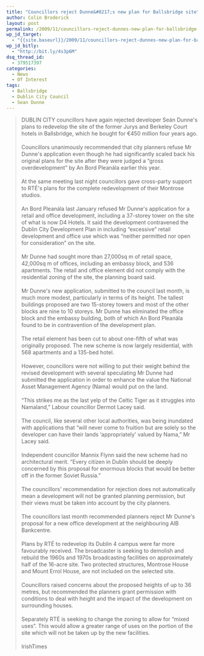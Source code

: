 ```yaml
---
title: "Councillors reject Dunne&#8217;s new plan for Ballsbridge site"
author: Colin Broderick
layout: post
permalink: /2009/11/councillors-reject-dunnes-new-plan-for-ballsbridge-site/
wp_jd_target:
  - "{{site.baseurl}}/2009/11/councillors-reject-dunnes-new-plan-for-ballsbridge-site/"
wp_jd_bitly:
  - "http://bit.ly/4s3p6M"
dsq_thread_id:
  - 379517397
categories:
  - News
  - Of Interest
tags:
  - Ballsbridge
  - Dublin City Council
  - Sean Dunne
---
```

> <p style="line-height: 18px; margin-top: 0px; margin-right: 0px; margin-bottom: 18px; margin-left: 0px;">
>   DUBLIN CITY councillors have again rejected developer Seán Dunne's plans to redevelop the site of the former Jurys and Berkeley Court hotels in Ballsbridge, which he bought for €450 million four years ago.
> </p>
> 
> <p style="line-height: 18px; margin-top: 0px; margin-right: 0px; margin-bottom: 18px; margin-left: 0px;">
>   Councillors unanimously recommended that city planners refuse Mr Dunne's application even though he had significantly scaled back his original plans for the site after they were judged a “gross overdevelopment” by An Bord Pleanála earlier this year.
> </p>
> 
> <p style="line-height: 18px; margin-top: 0px; margin-right: 0px; margin-bottom: 18px; margin-left: 0px;">
>   At the same meeting last night councillors gave cross-party support to RTÉ's plans for the complete redevelopment of their Montrose studios.
> </p>
> 
> <p style="line-height: 18px; margin-top: 0px; margin-right: 0px; margin-bottom: 18px; margin-left: 0px;">
>   An Bord Pleanála last January refused Mr Dunne's application for a retail and office development, including a 37-storey tower on the site of what is now D4 Hotels. It said the development contravened the Dublin City Development Plan in including “excessive” retail development and office use which was “neither permitted nor open for consideration” on the site.
> </p>
> 
> <p style="line-height: 18px; margin-top: 0px; margin-right: 0px; margin-bottom: 18px; margin-left: 0px;">
>   Mr Dunne had sought more than 27,000sq m of retail space, 42,000sq m of offices, including an embassy block, and 536 apartments. The retail and office element did not comply with the residential zoning of the site, the planning board said.
> </p>
> 
> <p style="line-height: 18px; margin-top: 0px; margin-right: 0px; margin-bottom: 18px; margin-left: 0px;">
>   Mr Dunne's new application, submitted to the council last month, is much more modest, particularly in terms of its height. The tallest buildings proposed are two 15-storey towers and most of the other blocks are nine to 10 storeys. Mr Dunne has eliminated the office block and the embassy building, both of which An Bord Pleanála found to be in contravention of the development plan.
> </p>
> 
> <p style="line-height: 18px; margin-top: 0px; margin-right: 0px; margin-bottom: 18px; margin-left: 0px;">
>   The retail element has been cut to about one-fifth of what was originally proposed. The new scheme is now largely residential, with 568 apartments and a 135-bed hotel.
> </p>
> 
> <p style="line-height: 18px; margin-top: 0px; margin-right: 0px; margin-bottom: 18px; margin-left: 0px;">
>   However, councillors were not willing to put their weight behind the revised development with several speculating Mr Dunne had submitted the application in order to enhance the value the National Asset Management Agency (Nama) would put on the land.
> </p>
> 
> <p style="line-height: 18px; margin-top: 0px; margin-right: 0px; margin-bottom: 18px; margin-left: 0px;">
>   “This strikes me as the last yelp of the Celtic Tiger as it struggles into Namaland,” Labour councillor Dermot Lacey said.
> </p>
> 
> <p style="line-height: 18px; margin-top: 0px; margin-right: 0px; margin-bottom: 18px; margin-left: 0px;">
>   The council, like several other local authorities, was being inundated with applications that “will never come to fruition but are solely so the developer can have their lands ‘appropriately' valued by Nama,” Mr Lacey said.
> </p>
> 
> <p style="line-height: 18px; margin-top: 0px; margin-right: 0px; margin-bottom: 18px; margin-left: 0px;">
>   Independent councillor Mannix Flynn said the new scheme had no architectural merit. “Every citizen in Dublin should be deeply concerned by this proposal for enormous blocks that would be better off in the former Soviet Russia.”
> </p>
> 
> <p style="line-height: 18px; margin-top: 0px; margin-right: 0px; margin-bottom: 18px; margin-left: 0px;">
>   The councillors' recommendation for rejection does not automatically mean a development will not be granted planning permission, but their views must be taken into account by the city planners.
> </p>
> 
> <p style="line-height: 18px; margin-top: 0px; margin-right: 0px; margin-bottom: 18px; margin-left: 0px;">
>   The councillors last month recommended planners reject Mr Dunne's proposal for a new office development at the neighbouring AIB Bankcentre.
> </p>
> 
> <p style="line-height: 18px; margin-top: 0px; margin-right: 0px; margin-bottom: 18px; margin-left: 0px;">
>   Plans by RTÉ to redevelop its Dublin 4 campus were far more favourably received. The broadcaster is seeking to demolish and rebuild the 1960s and 1970s broadcasting facilities on approximately half of the 16-acre site. Two protected structures, Montrose House and Mount Errol House, are not included on the selected site.
> </p>
> 
> <p style="line-height: 18px; margin-top: 0px; margin-right: 0px; margin-bottom: 18px; margin-left: 0px;">
>   Councillors raised concerns about the proposed heights of up to 36 metres, but recommended the planners grant permission with conditions to deal with height and the impact of the development on surrounding houses.
> </p>
> 
> <p style="line-height: 18px; margin-top: 0px; margin-right: 0px; margin-bottom: 18px; margin-left: 0px;">
>   Separately RTÉ is seeking to change the zoning to allow for “mixed uses”. This would allow a greater range of uses on the portion of the site which will not be taken up by the new facilities.
> </p>
> 
> <p style="line-height: 18px; margin-top: 0px; margin-right: 0px; margin-bottom: 18px; margin-left: 0px;">
>   IrishTimes
> </p>

